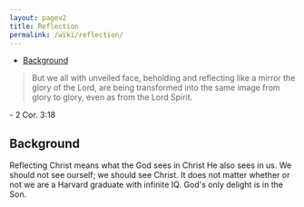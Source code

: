 ```yaml
---
layout: pagev2
title: Reflection
permalink: /wiki/reflection/
---
```

- [Background](#background)

> But we all with unveiled face, beholding and reflecting like a mirror the glory of the Lord, are being transformed into the same image from glory to glory, even as from the Lord Spirit.

\- 2 Cor. 3:18

## Background

Reflecting Christ means what the God sees in Christ He also sees in us. We should not see ourself; we should see Christ. It does not matter whether or not we are a Harvard graduate with infinite IQ. God's only delight is in the Son.